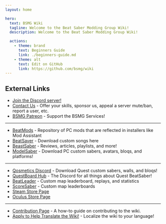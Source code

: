 ```yaml
---
layout: home

hero:
  text: BSMG Wiki
  tagline: Welcome to the Beat Saber Modding Group Wiki!
  description: Welcome to the Beat Saber Modding Group Wiki!

  actions:
    - theme: brand
      text: Beginners Guide
      link: ./beginners-guide.md
    - theme: alt
      text: Edit on GitHub
      link: https://github.com/bsmg/wiki
---
```


<script setup lang="ts">
  import Home from './.vitepress/components/Home.vue'
  import HomeGroup from './.vitepress/components/HomeGroup.vue'
  import HomeItem from './.vitepress/components/HomeItem.vue'
</script>

<Home>
  <HomeGroup title="Getting Started">
    <HomeItem name="PC Modding" href="./pc-modding.html" />
    <HomeItem name="Quest Modding" href="./quest-modding.html" />
    <HomeItem name="Common Problems" href="./support/" />
    <HomeItem name="Grips and Tricks" href="./grips-and-tricks.html" />
    <HomeItem name="Ranking and Scoring Guide" href="./ranking-guide.html" />
  </HomeGroup>

  <HomeGroup title="Creating Content">
    <HomeItem name="Modder's Guide" href="./modding/" />
    <HomeItem name="Mapper Resources" href="./mapping/" />
    <HomeItem name="3D Models Guide" href="./models//" />
  </HomeGroup>

  <HomeGroup title="Other Resources">
    <HomeItem name="About Us" href="./about/" />
    <HomeItem name="Health and Safety" href="./health-and-safety.html" />
    <HomeItem name="Frequently Asked Questions" href="./faq/" />
    <HomeItem name="Communities" href="./communities/" />
  </HomeGroup>
</Home>

<h2 class='noborder'>External Links</h2>
<!-- markdownlint-enable MD033 -->

- [Join the Discord server!](https://discord.gg/beatsabermods)
- [Contact Us](https://bsmg.dev/contact) - Offer your skills, sponsor us, appeal a server mute/ban, report a user, etc.
- [BSMG Patreon](https://www.patreon.com/beatsabermods) - Support the BSMG Services!

---

- [BeatMods](https://beatmods.com) - Repository of PC mods that are reflected in installers like Mod Assistant
- [BeatSaver](https://beatsaver.com/) - Download custom songs here
- [BeastSaber](https://bsaber.com/) - Reviews, articles, playlists, and more!
- [ModelSaber](https://modelsaber.com/) - Download PC custom sabers, avatars, bloqs, and platforms!

---

- [Qosmetics Discord](https://discord.gg/qosmetics) - Download Quest custom sabers, walls, and bloqs!
- [QuestBoard Hub](https://discord.gg/d6DyW9v) - The Discord for all things about Quest BeatSaber!
- [BeatLeader](https://www.beatleader.xyz/) - Custom map leaderboard, replays, and statistics
- [ScoreSaber](https://scoresaber.com/) - Custom map leaderboards
- [Steam Store Page](https://store.steampowered.com/app/620980/Beat_Saber/)
- [Oculus Store Page](https://www.oculus.com/experiences/rift/1304877726278670/)

---

- [Contribution Page](https://docs.google.com/document/d/1r6IP6l3uo8rc__GxfLkpaToxheeXotdYaKEj3oWB2js/edit?usp=sharing) -
  A how-to guide on contributing to the wiki.
- [Apply to Help Translate the Wiki!](https://forms.gle/e3BqA3poMjESARe76) - Localize the wiki to your language!
